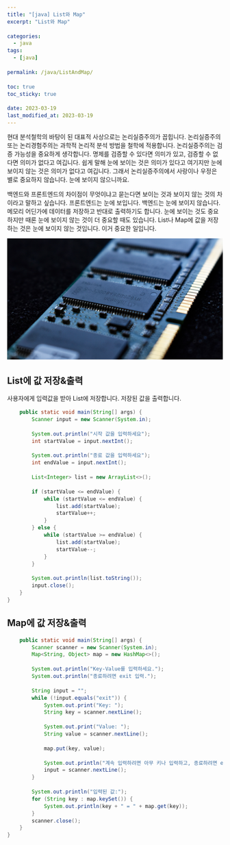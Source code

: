 ```yaml
---
title: "[java] List와 Map"
excerpt: "List와 Map"

categories:
  - java
tags:
  - [java]

permalink: /java/ListAndMap/

toc: true
toc_sticky: true

date: 2023-03-19
last_modified_at: 2023-03-19
---
```


현대 분석철학의 바탕이 된 대표적 사상으로는 논리실증주의가 꼽힙니다. 논리실증주의 또는 논리경험주의는 과학적 논리적 분석 방법을 철학에 적용합니다. 논리실증주의는 검증 가능성을 중요하게 생각합니다. 명제를 검증할 수 있다면 의미가 있고, 검증할 수 없다면 의미가 없다고 여깁니다. 쉽게 말해 눈에 보이는 것은 의미가 있다고 여기지만 눈에 보이지 않는 것은 의미가 없다고 여깁니다. 그래서 논리실증주의에서 사랑이나 우정은 별로 중요하지 않습니다. 눈에 보이지 않으니까요.

백엔드와 프론트엔드의 차이점이 무엇이냐고 묻는다면 보이는 것과 보이지 않는 것의 차이라고 말하고 싶습니다. 프론트엔드는 눈에 보입니다. 백엔드는 눈에 보이지 않습니다. 메모리 어딘가에 데이터를 저장하고 반대로 출력하기도 합니다. 눈에 보이는 것도 중요하지만 때론 눈에 보이지 않는 것이 더 중요할 때도 있습니다. List나 Map에 값을 저장하는 것은 눈에 보이지 않는 것입니다. 이거 중요한 일입니다.

![ListAndMap](/assets/images/posts_img/ListAndMap.png)

## List에 값 저장&출력

사용자에게 입력값을 받아 List에 저장합니다. 저장된 값을 출력합니다.

```java
    public static void main(String[] args) {
        Scanner input = new Scanner(System.in);

        System.out.println("시작 값을 입력하세요");
        int startValue = input.nextInt();

        System.out.println("종료 값을 입력하세요");
        int endValue = input.nextInt();

        List<Integer> list = new ArrayList<>();

        if (startValue <= endValue) {
            while (startValue <= endValue) {
                list.add(startValue);
                startValue++;
            }
        } else {
            while (startValue >= endValue) {
                list.add(startValue);
                startValue--;
            }
        }

        System.out.println(list.toString());
        input.close();
    }
}

```

## Map에 값 저장&출력

```java
    public static void main(String[] args) {
        Scanner scanner = new Scanner(System.in);
        Map<String, Object> map = new HashMap<>();

        System.out.println("Key-Value를 입력하세요.");
        System.out.println("종료하려면 exit 입력.");

        String input = "";
        while (!input.equals("exit")) {
            System.out.print("Key: ");
            String key = scanner.nextLine();

            System.out.print("Value: ");
            String value = scanner.nextLine();

            map.put(key, value);

            System.out.println("계속 입력하려면 아무 키나 입력하고, 종료하려면 exit를 입력하세요.");
            input = scanner.nextLine();
        }

        System.out.println("입력된 값:");
        for (String key : map.keySet()) {
            System.out.println(key + " = " + map.get(key));
        }
        scanner.close();
    }
}
```
